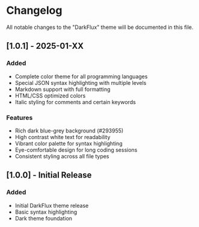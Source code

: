 # Changelog

All notable changes to the "DarkFlux" theme will be documented in this file.

## [1.0.1] - 2025-01-XX

### Added
- Complete color theme for all programming languages
- Special JSON syntax highlighting with multiple levels
- Markdown support with full formatting
- HTML/CSS optimized colors
- Italic styling for comments and certain keywords

### Features
- Rich dark blue-grey background (#293955)
- High contrast white text for readability
- Vibrant color palette for syntax highlighting
- Eye-comfortable design for long coding sessions
- Consistent styling across all file types

## [1.0.0] - Initial Release

### Added
- Initial DarkFlux theme release
- Basic syntax highlighting
- Dark theme foundation